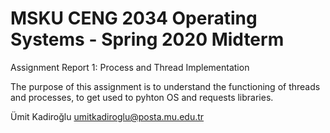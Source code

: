 # MSKU CENG 2034 Operating Systems - Spring 2020 Midterm
Assignment Report 1: Process and Thread Implementation

The purpose of this assignment is to understand the functioning of threads and processes, to get used to pyhton OS and requests libraries.



Ümit Kadiroğlu 
umitkadiroglu@posta.mu.edu.tr

